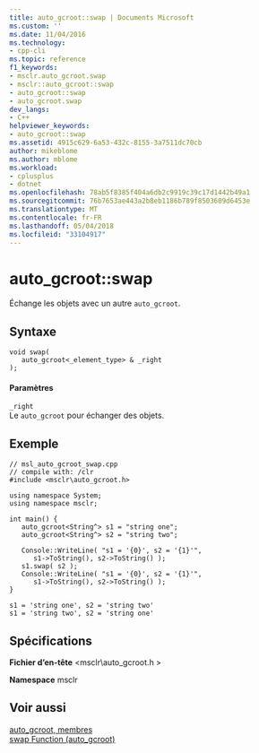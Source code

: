 ```yaml
---
title: auto_gcroot::swap | Documents Microsoft
ms.custom: ''
ms.date: 11/04/2016
ms.technology:
- cpp-cli
ms.topic: reference
f1_keywords:
- msclr.auto_gcroot.swap
- msclr::auto_gcroot::swap
- auto_gcroot::swap
- auto_gcroot.swap
dev_langs:
- C++
helpviewer_keywords:
- auto_gcroot::swap
ms.assetid: 4915c629-6a53-432c-8155-3a7511dc70cb
author: mikeblome
ms.author: mblome
ms.workload:
- cplusplus
- dotnet
ms.openlocfilehash: 78ab5f8385f404a6db2c9919c39c17d1442b49a1
ms.sourcegitcommit: 76b7653ae443a2b8eb1186b789f8503609d6453e
ms.translationtype: MT
ms.contentlocale: fr-FR
ms.lasthandoff: 05/04/2018
ms.locfileid: "33104917"
---
```

# <a name="autogcrootswap"></a>auto_gcroot::swap
Échange les objets avec un autre `auto_gcroot`.  
  
## <a name="syntax"></a>Syntaxe  
  
```  
void swap(  
   auto_gcroot<_element_type> & _right  
);  
```  
  
#### <a name="parameters"></a>Paramètres  
 `_right`  
 Le `auto_gcroot` pour échanger des objets.  
  
## <a name="example"></a>Exemple  
  
```  
// msl_auto_gcroot_swap.cpp  
// compile with: /clr  
#include <msclr\auto_gcroot.h>  
  
using namespace System;  
using namespace msclr;  
  
int main() {  
   auto_gcroot<String^> s1 = "string one";  
   auto_gcroot<String^> s2 = "string two";  
  
   Console::WriteLine( "s1 = '{0}', s2 = '{1}'",  
      s1->ToString(), s2->ToString() );  
   s1.swap( s2 );  
   Console::WriteLine( "s1 = '{0}', s2 = '{1}'",  
      s1->ToString(), s2->ToString() );  
}  
```  
  
```Output  
s1 = 'string one', s2 = 'string two'  
s1 = 'string two', s2 = 'string one'  
```  
  
## <a name="requirements"></a>Spécifications  
 **Fichier d’en-tête** \<msclr\auto_gcroot.h >  
  
 **Namespace** msclr  
  
## <a name="see-also"></a>Voir aussi  
 [auto_gcroot, membres](../dotnet/auto-gcroot-members.md)   
 [swap Function (auto_gcroot)](../dotnet/swap-function-auto-gcroot.md)